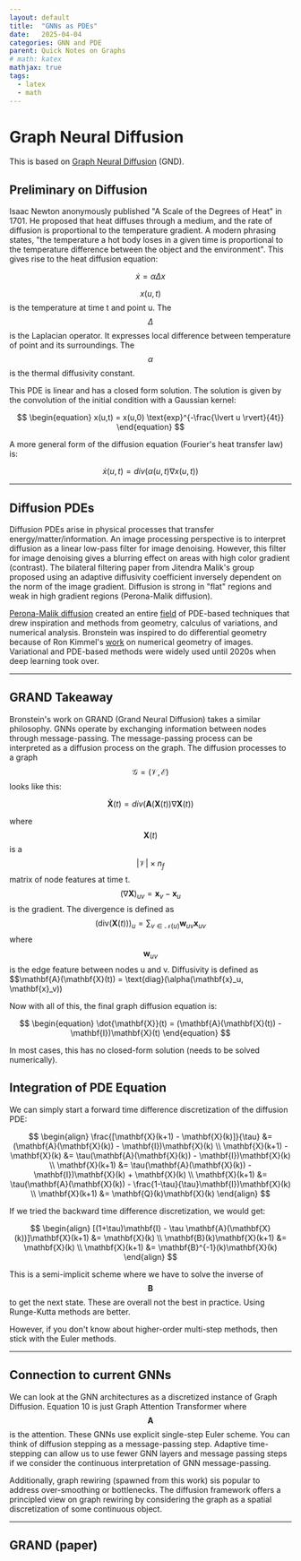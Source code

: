 ```yaml
---
layout: default
title:  "GNNs as PDEs"
date:   2025-04-04
categories: GNN and PDE
parent: Quick Notes on Graphs
# math: katex
mathjax: true
tags: 
  - latex
  - math
---
```


# Graph Neural Diffusion

This is based on [Graph Neural Diffusion](https://arxiv.org/abs/2106.10934) (GND).

## Preliminary on Diffusion

Isaac Newton anonymously published "A Scale of the Degrees of Heat" in 1701. He proposed that heat diffuses through a medium, and the rate of diffusion is proportional to the temperature gradient. A modern phrasing states, "the temperature a hot body loses in a given time is proportional to the temperature difference between the object and the environment". This gives rise to the heat diffusion equation:

$$
\begin{equation}
\dot x = \alpha \Delta x
\end{equation}
$$

$$x(u,t)$$ is the temperature at time t and point u. The $$\Delta$$ is the Laplacian operator. It expresses local difference between temperature of point and its surroundings. The $$\alpha$$ is the thermal diffusivity constant.

This PDE is linear and has a closed form solution. The solution is given by the convolution of the initial condition with a Gaussian kernel:

$$
\begin{equation}
x(u,t) = x(u,0) \text{exp}^{-\frac{\lvert u \rvert}{4t}}
\end{equation}
$$

A more general form of the diffusion equation (Fourier's heat transfer law) is:

$$
\begin{equation}
\dot x(u,t) = div(\alpha(u,t) \nabla x(u,t))
\end{equation}
$$

---

## Diffusion PDEs

Diffusion PDEs arise in physical processes that transfer energy/matter/information. An image processing perspective is to interpret diffusion as a linear low-pass filter for image denoising. However, this filter for image denoising gives a blurring effect on areas with high color gradient (contrast). The bilateral filtering paper from Jitendra Malik's group proposed using an adaptive diffusivity coefficient inversely dependent on the norm of the image gradient. Diffusion is strong in "flat" regions and weak in high gradient regions (Perona-Malik diffusion).

[Perona-Malik diffusion](/home/an-dang/anisotropic_diffusion.pdf) created an entire [field](https://www.mia.uni-saarland.de/weickert/Papers/book.pdf) of PDE-based techniques that drew inspiration and methods from geometry, calculus of variations, and numerical analysis. Bronstein was inspired to do differential geometry because of Ron Kimmel's [work](https://books.google.co.uk/books?id=su7xBwAAQBAJ) on numerical geometry of images. Variational and PDE-based methods were widely used until 2020s when deep learning took over.

---

## GRAND Takeaway

Bronstein's work on GRAND (Grand Neural Diffusion) takes a similar philosophy. GNNs operate by exchanging information between nodes through message-passing. The message-passing process can be interpreted as a diffusion process on the graph. The diffusion processes to a graph $$\mathcal{G} = (\mathcal{V}, \mathcal{E})$$ looks like this:

$$
\begin{equation}
\mathbf{\dot X}(t) = div(\mathbf{A}(\mathbf{X}(t)) \nabla \mathbf{X}(t))
\end{equation}
$$

where $$\mathbf{X}(t)$$ is a $$\lvert \mathcal{V} \rvert \times n_f$$ matrix of node features at time t. $$(\nabla \mathbf{X})_{uv} = \mathbf{x}_v - \mathbf{x}_u$$ is the gradient. The divergence is defined as $$(\text{div}(\mathbf{X}(t)))_u = \sum_{v \in \mathcal{N}(u)} \mathbf{w}_{uv} \mathbf{x}_{uv}$$ where $$\mathbf{w}_{uv}$$ is the edge feature between nodes u and v. Diffusivity is defined as $$\mathbf{A}(\mathbf{X}(t)) = \text{diag}(\alpha(\mathbf{x}_u, \mathbf{x}_v))

Now with all of this, the final graph diffusion equation is:

$$
\begin{equation}
\dot{\mathbf{X}}(t) = (\mathbf{A}(\mathbf{X}(t)) - \mathbf{I})\mathbf{X}(t)
\end{equation}
$$

In most cases, this has no closed-form solution (needs to be solved numerically). 


## Integration of PDE Equation
We can simply start a forward time difference discretization of the diffusion PDE:

$$
\begin{align}
\frac{[\mathbf{X}(k+1) - \mathbf{X}(k)]}{\tau} &= (\mathbf{A}(\mathbf{X}(k)) - \mathbf{I})\mathbf{X}(k) \\
\mathbf{X}(k+1) - \mathbf{X}(k) &= \tau(\mathbf{A}(\mathbf{X}(k)) - \mathbf{I})\mathbf{X}(k) \\
\mathbf{X}(k+1) &= \tau(\mathbf{A}(\mathbf{X}(k)) - \mathbf{I})\mathbf{X}(k) + \mathbf{X}(k) \\
\mathbf{X}(k+1) &= \tau(\mathbf{A}(\mathbf{X}(k)) - \frac{1-\tau}{\tau}\mathbf{I})\mathbf{X}(k) \\
\mathbf{X}(k+1) &= \mathbf{Q}(k)\mathbf{X}(k)
\end{align}
$$

If we tried the backward time difference discretization, we would get:

$$
\begin{align}
[(1+\tau)\mathbf{I} - \tau \mathbf{A}(\mathbf{X}(k))]\mathbf{X}(k+1) &= \mathbf{X}(k) \\
\mathbf{B}(k)\mathbf{X}(k+1) &= \mathbf{X}(k) \\
\mathbf{X}(k+1) &= \mathbf{B}^{-1}(k)\mathbf{X}(k)
\end{align}
$$

This is a semi-implicit scheme where we have to solve the inverse of $$\mathbf{B}$$ to get the next state. These are overall not the best in practice. Using Runge-Kutta methods are better.

However, if you don't know about higher-order multi-step methods, then stick with the Euler methods.

---

## Connection to current GNNs

We can look at the GNN architectures as a discretized instance of Graph Diffusion. Equation 10 is just Graph Attention Transformer where $$\mathbf{A}$$ is the attention. These GNNs use explicit single-step Euler scheme. You can think of diffusion stepping as a message-passing step. Adaptive time-stepping can allow us to use fewer GNN layers and message passing steps if we consider the continuous interpretation of GNN message-passing.

Additionally, graph rewiring (spawned from this work) sis popular to address over-smoothing or bottlenecks. The diffusion framework offers a principled view on graph rewiring by considering the graph as a spatial discretization of some continuous object.

---

## GRAND (paper)